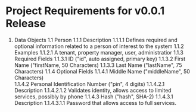 # Project Requirements for v0.0.1 Release

1. Data Objects
1.1 Person
1.1.1 Description
1.1.1.1 Defines required and optional information related to a person of interest to the system
1.1.2 Examples
1.1.2.1 A tenant, property manager, user, administratior
1.1.3 Required Fields
1.1.3.1 ID ("id", auto assigned, primary key)
1.1.3.2	First Name ("firstName, 50 Characters)
1.1.3.3 Last Name ("lastName", 75 Characters)
1.1.4 Optional Fields
1.1.4.1 Middle Name ("middleName", 50 Characters)  
1.1.4.2 Personal Identification Number ("pin", 4 digits)
1.1.4.2.1 Description
1.1.4.2.1.2 Validates identity, allows access to limited services, possibly by phone
1.1.4.3 Hash ("hash", SHA-2)
1.1.4.3.1 Description
1.1.4.3.1.1 Password that allows access to full services.

